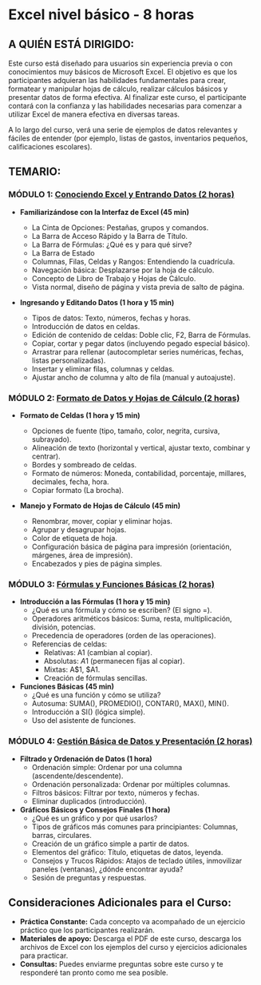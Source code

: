# Excel nivel básico - 8 horas

## A QUIÉN ESTÁ DIRIGIDO:
Este curso está diseñado para usuarios sin experiencia previa o con conocimientos muy básicos de Microsoft Excel. El objetivo es que los participantes adquieran las habilidades fundamentales para crear, formatear y manipular hojas de cálculo, realizar cálculos básicos y presentar datos de forma efectiva. Al finalizar este curso, el participante contará con la confianza y las habilidades necesarias para comenzar a utilizar Excel de manera efectiva en diversas tareas.  

A lo largo del curso, verá una serie de ejemplos de datos relevantes y fáciles de entender (por ejemplo, listas de gastos, inventarios pequeños, calificaciones escolares).

## TEMARIO:

### MÓDULO 1: [Conociendo Excel y Entrando Datos (2 horas)](https://github.com/mauricioge/excel/blob/main/modulo1.md)
- **Familiarizándose con la Interfaz de Excel (45 min)**
  + La Cinta de Opciones: Pestañas, grupos y comandos.
  + La Barra de Acceso Rápido y la Barra de Título.
  + La Barra de Fórmulas: ¿Qué es y para qué sirve?
  + La Barra de Estado
  + Columnas, Filas, Celdas y Rangos: Entendiendo la cuadrícula.
  + Navegación básica: Desplazarse por la hoja de cálculo.
  + Concepto de Libro de Trabajo y Hojas de Cálculo.
  + Vista normal, diseño de página y vista previa de salto de página.

- **Ingresando y Editando Datos (1 hora y 15 min)**
  + Tipos de datos: Texto, números, fechas y horas.
  + Introducción de datos en celdas.
  + Edición de contenido de celdas: Doble clic, F2, Barra de Fórmulas.
  + Copiar, cortar y pegar datos (incluyendo pegado especial básico).
  + Arrastrar para rellenar (autocompletar series numéricas, fechas, listas personalizadas).
  + Insertar y eliminar filas, columnas y celdas.
  + Ajustar ancho de columna y alto de fila (manual y autoajuste).

### MÓDULO 2: [Formato de Datos y Hojas de Cálculo (2 horas)](https://github.com/mauricioge/excel/blob/main/modulo2.md)
- **Formato de Celdas (1 hora y 15 min)**
  + Opciones de fuente (tipo, tamaño, color, negrita, cursiva, subrayado).
  + Alineación de texto (horizontal y vertical, ajustar texto, combinar y centrar).
  + Bordes y sombreado de celdas.
  + Formato de números: Moneda, contabilidad, porcentaje, millares, decimales, fecha, hora.
  + Copiar formato (La brocha).

- **Manejo y Formato de Hojas de Cálculo (45 min)**
  + Renombrar, mover, copiar y eliminar hojas.
  + Agrupar y desagrupar hojas.
  + Color de etiqueta de hoja.
  + Configuración básica de página para impresión (orientación, márgenes, área de impresión).
  + Encabezados y pies de página simples.

### MÓDULO 3: [Fórmulas y Funciones Básicas (2 horas)](https://github.com/mauricioge/excel/blob/main/modulo3.md)
- **Introducción a las Fórmulas (1 hora y 15 min)**
  + ¿Qué es una fórmula y cómo se escriben? (El signo =).
  + Operadores aritméticos básicos: Suma, resta, multiplicación, división, potencias.
  + Precedencia de operadores (orden de las operaciones).
  + Referencias de celdas:
    + Relativas: A1 (cambian al copiar).
    + Absolutas: $A$1 (permanecen fijas al copiar).
    + Mixtas: A$1, $A1.
    + Creación de fórmulas sencillas.
- **Funciones Básicas (45 min)**
  + ¿Qué es una función y cómo se utiliza?
  + Autosuma: SUMA(), PROMEDIO(), CONTAR(), MAX(), MIN().
  + Introducción a SI() (lógica simple).
  + Uso del asistente de funciones.

### MÓDULO 4: [Gestión Básica de Datos y Presentación (2 horas)](https://github.com/mauricioge/excel/blob/main/modulo4.md)
- **Filtrado y Ordenación de Datos (1 hora)**
  + Ordenación simple: Ordenar por una columna (ascendente/descendente).
  + Ordenación personalizada: Ordenar por múltiples columnas.
  + Filtros básicos: Filtrar por texto, números y fechas.
  + Eliminar duplicados (introducción).
- **Gráficos Básicos y Consejos Finales (1 hora)**
  + ¿Qué es un gráfico y por qué usarlos?
  + Tipos de gráficos más comunes para principiantes: Columnas, barras, circulares.
  + Creación de un gráfico simple a partir de datos.
  + Elementos del gráfico: Título, etiquetas de datos, leyenda.
  + Consejos y Trucos Rápidos: Atajos de teclado útiles, inmovilizar paneles (ventanas), ¿dónde encontrar ayuda?
  + Sesión de preguntas y respuestas.

## Consideraciones Adicionales para el Curso:
- **Práctica Constante:** Cada concepto va acompañado de un ejercicio práctico que los participantes realizarán.
- **Materiales de apoyo:** Descarga el PDF de este curso, descarga los archivos de Excel con los ejemplos del curso y ejercicios adicionales para practicar.
- **Consultas:** Puedes enviarme preguntas sobre este curso y te responderé tan pronto como me sea posible.